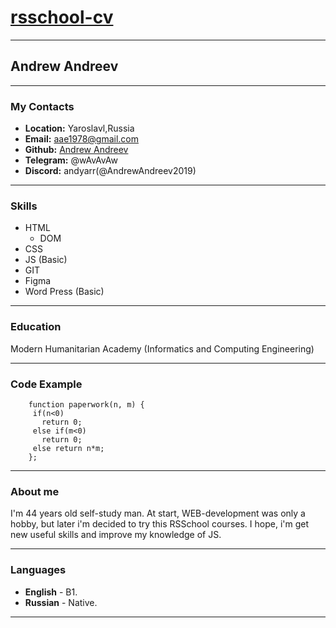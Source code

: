 # [rsschool-cv](https://AndrewAndreev2019.github.io/rsschool-cv/)

---

## Andrew Andreev

---

### My Contacts

* __Location:__ Yaroslavl,Russia
* __Email:__  aae1978@gmail.com
* __Github:__ [Andrew Andreev](https://github.com/AndrewAndreev2019)
* __Telegram:__ @wAvAvAw
* __Discord:__ andyarr(@AndrewAndreev2019)

---

### Skills

* HTML
  * DOM
* CSS
* JS (Basic)
* GIT
* Figma
* Word Press (Basic)

---

### Education

Modern Humanitarian Academy (Informatics and Computing Engineering)

---

### Code Example

``` 
    function paperwork(n, m) {
     if(n<0)
       return 0;
     else if(m<0)
       return 0;
     else return n*m;
    };
```

---

### About me

I'm 44 years old self-study man. At start, WEB-development was only a hobby, but later i'm decided to try this RSSchool courses. I hope, i'm get new useful skills and improve my knowledge of JS.

---

### Languages

* __English__ - B1.
* __Russian__ - Native.

---
